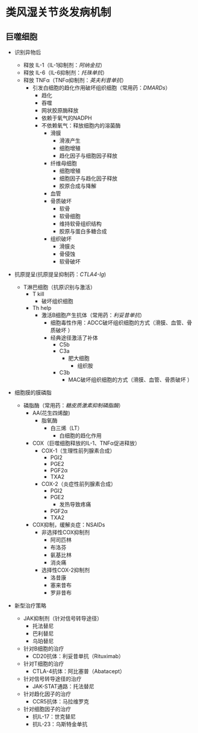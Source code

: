 # 类风湿关节炎发病机制
## 巨噬细胞
- 识别异物后
  - 释放 IL-1（IL-1抑制剂：*阿纳金拉*）
  - 释放 IL-6（IL-6抑制剂：*托珠单抗*）
  - 释放 TNFα（TNFα抑制剂：*英夫利昔单抗*）
    - 引发白细胞的趋化作用破坏组织细胞（常用药：*DMARDs*）
      - 趋化
      - 吞噬
      - 网状胶原酶释放
      - 依赖于氧气的NADPH
      - 不依赖氧气：释放细胞内的溶菌酶
        - 滑膜
          - 滑液产生
          - 细胞增殖
          - 趋化因子与细胞因子释放
        - 纤维母细胞
          - 细胞增殖
          - 细胞因子与趋化因子释放
          - 胶原合成与降解
        - 血管
        - 骨质破坏
          - 软骨
          - 软骨细胞
          - 维持软骨组织结构
          - 胶原与蛋白多糖合成
        - 组织破坏
          - 滑膜炎
          - 骨侵蚀
          - 软骨破坏
- 抗原提呈(抗原提呈抑制药：*CTLA4-Ig*)
  - T淋巴细胞（抗原识别与激活）
    - T kill
      - 破坏组织细胞
    - Th help
      - 激活B细胞产生抗体（常用药：*利妥昔单抗*）
        - 细胞毒性作用：ADCC破坏组织细胞的方式（滑膜、血管、骨质破坏 ）
        - 经典途径激活了补体
          - C5b
          - C3a
            - 肥大细胞
              - 组织胺  
          - C3b
            - MAC破坏组织细胞的方式（滑膜、血管、骨质破坏 ）

- 细胞膜的膜磷脂
  - 磷脂酶（常用药：*糖皮质激素抑制磷脂酶*）
    - AA(花生四烯酸)
      - 脂氧酶
        - 白三烯（LT）
          - 白细胞的趋化作用
    - COX（巨噬细胞释放的IL-1、TNFα促进释放）
      - COX-1（生理性前列腺素合成）
        - PGI2
        - PGE2
        - PGF2α
        - TXA2
      - COX-2（炎症性前列腺素合成）
        - PGI2
        - PGE2
          - 发热导致疼痛
        - PGF2α
        - TXA2
    - COX抑制，缓解炎症：NSAIDs
      - 非选择性COX抑制剂
        - 阿司匹林
        - 布洛芬
        - 氨基比林
        - 消炎痛
      - 选择性COX-2抑制剂
        - 洛昔康
        - 塞来昔布
        - 罗非昔布

- 新型治疗策略
  - JAK抑制剂（针对信号转导途径）
    - 托法替尼
    - 巴利替尼
    - 乌珀替尼
  - 针对B细胞的治疗
    - CD20抗体：利妥昔单抗（Rituximab）
  - 针对T细胞的治疗
    - CTLA-4抗体：阿比塞普（Abatacept）
  - 针对信号转导途径的治疗
    - JAK-STAT通路：托法替尼
  - 针对趋化因子的治疗
    - CCR5抗体：马拉维罗克
  - 针对细胞因子的治疗
    - 抗IL-17：世克替尼
    - 抗IL-23：乌斯特金单抗